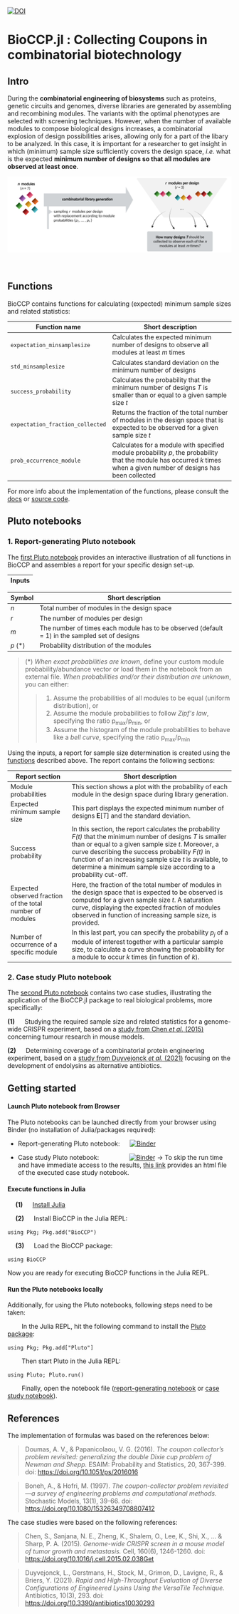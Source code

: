 [![DOI](https://zenodo.org/badge/DOI/10.5281/zenodo.5547738.svg)](https://doi.org/10.5281/zenodo.5547738)


# BioCCP.jl : Collecting Coupons in combinatorial biotechnology


## Intro
During the **combinatorial engineering of biosystems** such as proteins, genetic circuits and genomes, diverse libraries are generated by assembling and recombining modules. The variants with the optimal phenotypes are selected with screening techniques. However, when the number of available modules to compose biological designs increases, a combinatorial explosion of design possibilities arises, allowing only for a part of the libary to be analyzed. In this case, it is important for a researcher to get insight in which (minimum) sample size sufficiently covers the design space, *i.e.* what is the expected **minimum number of designs so that all modules are observed at least once**.

![](https://github.com/kirstvh/BioCCP/blob/main/BioCCP_scheme.png)

<p align="left">
  <img url="https://github.com/kirstvh/BioCCP.jl/main/BioCCP_img.png" width="250"/>
</p>


## Functions
BioCCP contains functions for calculating (expected) minimum sample sizes and related statistics:

Function name    | Short description
---------------- | -----------------
`expectation_minsamplesize`        | Calculates the expected minimum number of designs to observe all modules at least *m* times  
`std_minsamplesize`      | Calculates standard deviation on the minimum number of designs 
`success_probability`         | Calculates the probability that the minimum number of designs *T* is smaller than or equal to a given sample size *t*  
`expectation_fraction_collected` | Returns the fraction of the total number of modules in the design space that is expected to be observed for a given sample size *t*
`prob_occurrence_module` | Calculates for a module with specified module probability *p*, the probability that the module has occurred *k* times when a given number of designs has been collected


For more info about the implementation of the functions, please consult the [docs](https://kirstvh.github.io/BioCCP.jl/) or [source code](/src/BioCCP.jl).



## Pluto notebooks

### 1. Report-generating Pluto notebook

The [first Pluto notebook](/notebooks/BioCCP_Interactive_Notebook.jl) provides an interactive illustration of all functions in BioCCP and assembles a report for your specific design set-up. 

Inputs     |  
---------------- | 

Symbol    | Short description
---------------- | -----------------
 *n*       |  Total number of modules in the design space
*r*     |  The number of modules per design 
 *m*        | The number of times each module has to be observed (default = 1) in the sampled set of designs
 *p*   (\*) |  Probability distribution of the modules 

>  (\*) 
>  *When exact probabilities are known*, define your custom module probability/abundance vector or load them in the notebook from an external file.
>  *When probabilities and/or their distribution are unknown*, you can either:
 > >  1) Assume the probabilities of all modules to be equal (uniform distribution), or
 > >  2) Assume the module probabilities to follow *Zipf's law*, specifying the ratio p<sub>max</sub>/p<sub>min</sub>, or
 > >  3) Assume the histogram of the module probabilities to behave like a *bell curve*, specifying the ratio p<sub>max</sub>/p<sub>min</sub>   


Using the inputs, a report for sample size determination is created using the [functions](https://kirstvh.github.io/BioCCP.jl/) described above. The report contains the following sections:

Report section    |   Short description       
---------------- |  -----------------           
Module probabilities       |     This section shows a plot with the probability of each module in the design space during library generation.   
Expected minimum sample size      |     This part displays the expected minimum number of designs **E**[_T_] and the standard deviation.         
Success probability      |    In this section, the report calculates the probability *F(t)* that the minimum number of designs *T* is smaller than or equal to a given sample size *t*. Moreover, a curve describing the success probability *F(t)* in function of an increasing sample size *t* is available, to determine a minimum sample size according to a probability cut-off.  
Expected observed fraction of the total number of modules        |    Here, the fraction of the total number of modules in the design space that is expected to be observed is computed for a given sample size *t*. A saturation curve, displaying the expected fraction of modules observed in function of increasing sample size, is provided.
Number of occurrence of a specific module      |      In this last part, you can specify the probability *p<sub>j</sub>* of a module of interest together with a particular sample size, to calculate a curve showing the probability for a module to occur *k* times (in function of *k*).   


### 2. Case study Pluto notebook

The [second Pluto notebook](/notebooks/BioCCP_Case_Study.jl) contains two case studies, illustrating the application of the BioCCP.jl package to real biological problems, more specifically:

**(1)** &emsp; Studying the required sample size and related statistics for a genome-wide CRISPR experiment, based on a [study from Chen *et al.* (2015)](https://doi.org/10.1016/j.cell.2015.02.038) concerning tumour research in mouse models.


**(2)** &emsp; Determining coverage of a combinatorial protein engineering experiment, based on a [study from Duyvejonck *et al.* (2021)](https://doi.org/10.3390/antibiotics10030293) focusing on the development of endolysins as alternative antibiotics.





## Getting started

#### Launch Pluto notebook from Browser 

The Pluto notebooks can be launched directly from your browser using Binder (no installation of Julia/packages required): 

- Report-generating Pluto notebook: &emsp; [![Binder](https://mybinder.org/badge_logo.svg)](https://binder.plutojl.org/v0.16.1/open?url=https%253A%252F%252Fraw.githubusercontent.com%252Fkirstvh%252FBioCCP.jl%252Fmain%252Fnotebooks%252FBioCCP_Interactive_Notebook.jl)

- Case study Pluto notebook:&emsp; &emsp; &emsp; &emsp;[![Binder](https://mybinder.org/badge_logo.svg)](https://binder.plutojl.org/v0.14.8/open?url=https%253A%252F%252Fraw.githubusercontent.com%252Fkirstvh%252FBioCCP.jl%252Fmain%252Fnotebooks%252FBioCCP_Case_Study.jl) &#8594; To skip the run time and have immediate access to the results, [this link](https://kirstvh.github.io/BioCCP_Case_Study_html) provides an html file of the executed case study notebook.


#### Execute functions in Julia 

&emsp; **(1)** &emsp; [Install Julia](https://julialang.org/downloads/) 

&emsp; **(2)** &emsp; Install BioCCP in the Julia REPL:

    using Pkg; Pkg.add("BioCCP")
    
&emsp; **(3)** &emsp; Load the BioCCP package:

    using BioCCP
    
Now you are ready for executing BioCCP functions in the Julia REPL.


#### Run the Pluto notebooks locally

Additionally, for using the Pluto notebooks, following steps need to be taken:

&emsp;&emsp; In the Julia REPL, hit the following command to install the [Pluto package](https://github.com/fonsp/Pluto.jl):
  
    using Pkg; Pkg.add["Pluto"]

&emsp;&emsp; Then start Pluto in the Julia REPL:

    using Pluto; Pluto.run()
    
&emsp;&emsp; Finally, open the notebook file ([report-generating notebook](/notebooks/BioCCP_Interactive_Notebook.jl) or [case study notebook](/notebooks/BioCCP_Case_Study.jl)).


## References
The implementation of formulas was based on the references below:

> Doumas, A. V., & Papanicolaou, V. G. (2016). *The coupon collector’s problem revisited: generalizing the double Dixie cup problem of Newman and Shepp.* ESAIM: Probability and Statistics, 20, 367-399. doi: 	https://doi.org/10.1051/ps/2016016

> Boneh, A., & Hofri, M. (1997). *The coupon-collector problem revisited—a survey of engineering problems and computational methods.* Stochastic Models, 13(1), 39-66. doi: https://doi.org/10.1080/15326349708807412

The case studies were based on the following references:

> Chen, S., Sanjana, N. E., Zheng, K., Shalem, O., Lee, K., Shi, X., ... & Sharp, P. A. (2015). *Genome-wide CRISPR screen in a mouse model of tumor growth and metastasis.* Cell, 160(6), 1246-1260. doi: https://doi.org/10.1016/j.cell.2015.02.038Get

> Duyvejonck, L., Gerstmans, H., Stock, M., Grimon, D., Lavigne, R., & Briers, Y. (2021). *Rapid and High-Throughput Evaluation of Diverse Configurations of Engineered Lysins Using the VersaTile Technique.* Antibiotics, 10(3), 293. doi: https://doi.org/10.3390/antibiotics10030293
